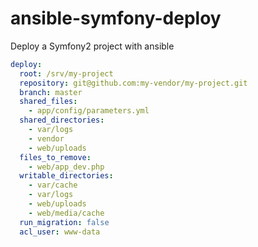 # ansible-symfony-deploy
Deploy a Symfony2 project with ansible

```yml
deploy:
  root: /srv/my-project
  repository: git@github.com:my-vendor/my-project.git
  branch: master
  shared_files:
    - app/config/parameters.yml
  shared_directories:
    - var/logs
    - vendor
    - web/uploads
  files_to_remove:
    - web/app_dev.php
  writable_directories:
    - var/cache
    - var/logs
    - web/uploads
    - web/media/cache
  run_migration: false
  acl_user: www-data
```
